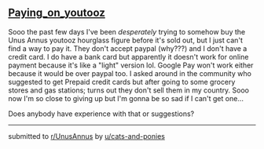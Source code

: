 ## [Paying_on_youtooz](https://www.reddit.com/r/UnusAnnus/comments/jrm4ua/paying_on_youtooz/)
Sooo the past few days I've been *desperately* trying to somehow buy the Unus Annus youtooz hourglass figure before it's sold out, but I just can't find a way to pay it. 
They don't accept paypal (why???) and I don't have a credit card. I do have a bank card but apparently it doesn't work for online payment because it's like a "light" version lol. Google Pay won't work either because it would be over paypal too. 
I asked around in the community who suggested to get Prepaid credit cards but after going to some grocery stores and gas stations; turns out they don't sell them in my country. 
Sooo now I'm so close to giving up but I'm gonna be so sad if I can't get one... 

Does anybody have experience with that or suggestions?

---

submitted to [r/UnusAnnus](https://www.reddit.com/r/UnusAnnus) by [u/cats-and-ponies](https://www.reddit.com/user/cats-and-ponies)

